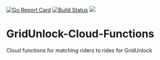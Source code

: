 [![Go Report Card](https://goreportcard.com/badge/github.com/TheTallPaul/GridUnlock-Cloud-Functions)](https://goreportcard.com/report/github.com/TheTallPaul/GridUnlock-Cloud-Functions)
[![Build Status](https://api.travis-ci.com/TheTallPaul/GridUnlock-Cloud-Functions.svg?branch=master)](https://travis-ci.com/TheTallPaul/GridUnlock-Cloud-Functions)
[![](https://godoc.org/github.com/TheTallPaul/GridUnlock-Cloud-Functions?status.svg)](https://godoc.org/github.com/TheTallPaul/GridUnlock-Cloud-Functions)

# GridUnlock-Cloud-Functions
Cloud functions for matching riders to rides for GridUnlock
